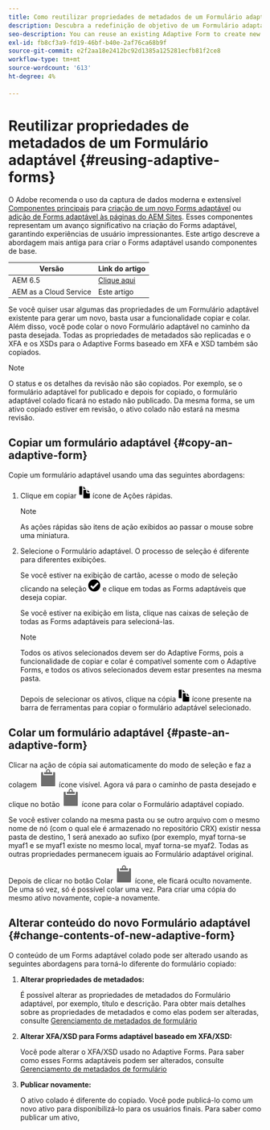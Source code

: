 ```yaml
---
title: Como reutilizar propriedades de metadados de um Formulário adaptável?
description: Descubra a redefinição de objetivo de um Formulário adaptável existente para criar um novo.
seo-description: You can reuse an existing Adaptive Form to create new Adaptive Forms.
exl-id: fb8cf3a9-fd19-46bf-b40e-2af76ca68b9f
source-git-commit: e2f2aa18e2412bc92d1385a125281ecfb81f2ce8
workflow-type: tm+mt
source-wordcount: '613'
ht-degree: 4%

---
```


# Reutilizar propriedades de metadados de um Formulário adaptável {#reusing-adaptive-forms}

<span class="preview"> O Adobe recomenda o uso da captura de dados moderna e extensível [Componentes principais](https://experienceleague.adobe.com/docs/experience-manager-core-components/using/adaptive-forms/introduction.html?lang=pt-BR) para [criação de um novo Forms adaptável](/help/forms/creating-adaptive-form-core-components.md) ou [adição de Forms adaptável às páginas do AEM Sites](/help/forms/create-or-add-an-adaptive-form-to-aem-sites-page.md). Esses componentes representam um avanço significativo na criação do Forms adaptável, garantindo experiências de usuário impressionantes. Este artigo descreve a abordagem mais antiga para criar o Forms adaptável usando componentes de base. </span>


| Versão | Link do artigo |
| -------- | ---------------------------- |
| AEM 6.5 | [Clique aqui](https://experienceleague.adobe.com/docs/experience-manager-65/forms/adaptive-forms-basic-authoring/reusing-adaptive-forms.html) |
| AEM as a Cloud Service | Este artigo |

Se você quiser usar algumas das propriedades de um Formulário adaptável existente para gerar um novo, basta usar a funcionalidade copiar e colar. Além disso, você pode colar o novo Formulário adaptável no caminho da pasta desejada. Todas as propriedades de metadados são replicadas e o XFA e os XSDs para o Adaptive Forms baseado em XFA e XSD também são copiados.

>[!NOTE]
>
>O status e os detalhes da revisão não são copiados. Por exemplo, se o formulário adaptável for publicado e depois for copiado, o formulário adaptável colado ficará no estado não publicado. Da mesma forma, se um ativo copiado estiver em revisão, o ativo colado não estará na mesma revisão.

## Copiar um formulário adaptável {#copy-an-adaptive-form}

Copie um formulário adaptável usando uma das seguintes abordagens:

1. Clique em copiar ![aem6forms_copy](assets/aem6forms_copy.png) ícone de Ações rápidas.

   >[!NOTE]
   >
   >As ações rápidas são itens de ação exibidos ao passar o mouse sobre uma miniatura.

1. Selecione o Formulário adaptável. O processo de seleção é diferente para diferentes exibições.

   Se você estiver na exibição de cartão, acesse o modo de seleção clicando na seleção ![aem6forms_check-circle](assets/aem6forms_check-circle.png) e clique em todas as Forms adaptáveis que deseja copiar.

   Se você estiver na exibição em lista, clique nas caixas de seleção de todas as Forms adaptáveis para selecioná-las.

   >[!NOTE]
   >
   >Todos os ativos selecionados devem ser do Adaptive Forms, pois a funcionalidade de copiar e colar é compatível somente com o Adaptive Forms, e todos os ativos selecionados devem estar presentes na mesma pasta.

   Depois de selecionar os ativos, clique na cópia ![aem6forms_copy](assets/aem6forms_copy.png) ícone presente na barra de ferramentas para copiar o formulário adaptável selecionado.

## Colar um formulário adaptável {#paste-an-adaptive-form}

Clicar na ação de cópia sai automaticamente do modo de seleção e faz a colagem ![Colar](assets/Smock_Paste_18_N.svg) ícone visível. Agora vá para o caminho de pasta desejado e clique no botão ![Colar](assets/Smock_Paste_18_N.svg) ícone para colar o Formulário adaptável copiado.

Se você estiver colando na mesma pasta ou se outro arquivo com o mesmo nome de nó (com o qual ele é armazenado no repositório CRX) existir nessa pasta de destino, 1 será anexado ao sufixo (por exemplo, myaf torna-se myaf1 e se myaf1 existe no mesmo local, myaf torna-se myaf2. Todas as outras propriedades permanecem iguais ao Formulário adaptável original.

Depois de clicar no botão Colar ![Colar](assets/Smock_Paste_18_N.svg) ícone, ele ficará oculto novamente. De uma só vez, só é possível colar uma vez. Para criar uma cópia do mesmo ativo novamente, copie-a novamente.

## Alterar conteúdo do novo Formulário adaptável {#change-contents-of-new-adaptive-form}

O conteúdo de um Forms adaptável colado pode ser alterado usando as seguintes abordagens para torná-lo diferente do formulário copiado:

1. **Alterar propriedades de metadados:**

   É possível alterar as propriedades de metadados do Formulário adaptável, por exemplo, título e descrição. Para obter mais detalhes sobre as propriedades de metadados e como elas podem ser alteradas, consulte [Gerenciamento de metadados de formulário](manage-form-metadata.md)

1. **Alterar XFA/XSD para Forms adaptável baseado em XFA/XSD:**

   Você pode alterar o XFA/XSD usado no Adaptive Forms. Para saber como esses Forms adaptáveis podem ser alterados, consulte [Gerenciamento de metadados de formulário](manage-form-metadata.md)

1. **Publicar novamente:**

   O ativo colado é diferente do copiado. Você pode publicá-lo como um novo ativo para disponibilizá-lo para os usuários finais. Para saber como publicar um ativo, <!-- see [Publishing and unpublishing forms](publishing-unpublishing-forms.md) -->
